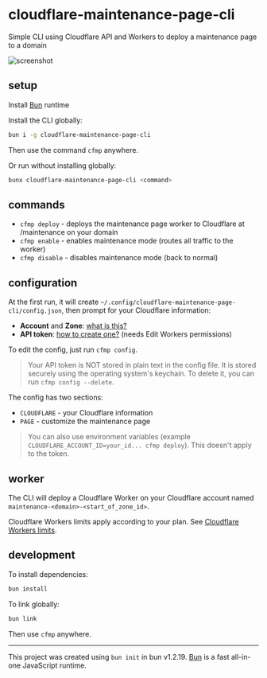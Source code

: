 # cloudflare-maintenance-page-cli

Simple CLI using Cloudflare API and Workers to deploy a maintenance page to a domain

![screenshot](https://github.com/user-attachments/assets/3121c725-2ca6-49f3-8498-62296a82b84c)

## setup

Install [Bun](https://bun.sh/) runtime

Install the CLI globally:

```bash
bun i -g cloudflare-maintenance-page-cli
```

Then use the command `cfmp` anywhere.

Or run without installing globally:

```bash
bunx cloudflare-maintenance-page-cli <command>
```

## commands

- `cfmp deploy` - deploys the maintenance page worker to Cloudflare at /maintenance on your domain
- `cfmp enable` - enables maintenance mode (routes all traffic to the worker)
- `cfmp disable` - disables maintenance mode (back to normal)

## configuration

At the first run, it will create `~/.config/cloudflare-maintenance-page-cli/config.json`, then prompt for your Cloudflare information:

- **Account** and **Zone**: [what is this?](https://developers.cloudflare.com/fundamentals/account/find-account-and-zone-ids/)
- **API token**: [how to create one?](https://developers.cloudflare.com/fundamentals/api/get-started/create-token/) (needs Edit Workers permissions)

To edit the config, just run `cfmp config`.

> Your API token is NOT stored in plain text in the config file. It is stored securely using the operating system's keychain. To delete it, you can run `cfmp config --delete`.

The config has two sections:

- `CLOUDFLARE` - your Cloudflare information
- `PAGE` - customize the maintenance page

> You can also use environment variables (example `CLOUDFLARE_ACCOUNT_ID=your_id... cfmp deploy`). This doesn't apply to the token.

## worker

The CLI will deploy a Cloudflare Worker on your Cloudflare account named `maintenance-<domain>-<start_of_zone_id>`.

Cloudflare Workers limits apply according to your plan. See [Cloudflare Workers limits](https://developers.cloudflare.com/workers/platform/limits/#worker-limits).

## development

To install dependencies:

```bash
bun install
```

To link globally:

```bash
bun link
```

Then use `cfmp` anywhere.

---

This project was created using `bun init` in bun v1.2.19. [Bun](https://bun.com) is a fast all-in-one JavaScript runtime.

